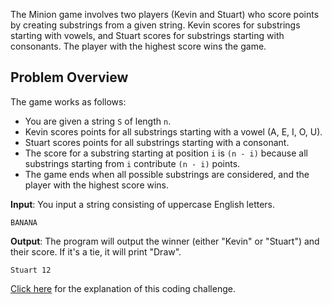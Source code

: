 The Minion game involves two players (Kevin and Stuart) who score points by creating substrings from a given string.
Kevin scores for substrings starting with vowels, and Stuart scores for substrings starting with consonants. The player with the highest score wins the game.

## Problem Overview
The game works as follows:

* You are given a string `S` of length `n`.
* Kevin scores points for all substrings starting with a vowel (A, E, I, O, U).
* Stuart scores points for all substrings starting with a consonant.
* The score for a substring starting at position `i` is `(n - i)` because all substrings starting from `i` contribute `(n - i)` points.
* The game ends when all possible substrings are considered, and the player with the highest score wins.

**Input**: You input a string consisting of uppercase English letters.<br>
```
BANANA
```

**Output**: The program will output the winner (either "Kevin" or "Stuart") and their score. If it's a tie, it will print "Draw".
```
Stuart 12
```

<a href="https://medium.com/@s.stuti990/the-minion-game-hackerrank-4f16d5505541" target="_blank">Click here</a> for the explanation of this coding challenge.
